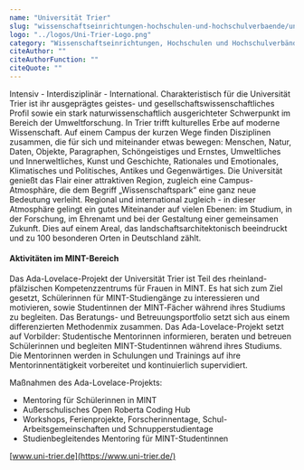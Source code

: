 ```yaml
---
name: "Universität Trier"
slug: "wissenschaftseinrichtungen-hochschulen-und-hochschulverbaende/universitaet-trier"
logo: "../logos/Uni-Trier-Logo.png"
category: "Wissenschaftseinrichtungen, Hochschulen und Hochschulverbände"
citeAuthor: ""
citeAuthorFunction: ""
citeQuote: ""
---
```


Intensiv - Interdisziplinär - International. Charakteristisch für die Universität Trier ist ihr ausgeprägtes geistes- und gesellschaftswissenschaftliches Profil sowie ein stark naturwissenschaftlich ausgerichteter Schwerpunkt im Bereich der Umweltforschung. In Trier trifft kulturelles Erbe auf moderne Wissenschaft. Auf einem Campus der kurzen Wege finden Disziplinen zusammen, die für sich und miteinander etwas bewegen: Menschen, Natur, Daten, Objekte, Paragraphen, Schöngeistiges und Ernstes, Umweltliches und Innerweltliches, Kunst und Geschichte, Rationales und Emotionales, Klimatisches und Politisches, Antikes und Gegenwärtiges. Die Universität genießt das Flair einer attraktiven Region, zugleich eine Campus-Atmosphäre, die dem Begriff „Wissenschaftspark“ eine ganz neue Bedeutung verleiht. Regional und international zugleich - in dieser Atmosphäre gelingt ein gutes Miteinander auf vielen Ebenen: im Studium, in der Forschung, im Ehrenamt und bei der Gestaltung einer gemeinsamen Zukunft. Dies auf einem Areal, das landschaftsarchitektonisch beeindruckt und zu 100 besonderen Orten in Deutschland zählt.

#### Aktivitäten im MINT-Bereich

Das Ada-Lovelace-Projekt der Universität Trier ist Teil des rheinland-pfälzischen Kompetenzzentrums für Frauen in MINT. Es hat sich zum Ziel gesetzt, Schülerinnen für MINT-Studiengänge zu interessieren und motivieren, sowie Studentinnen der MINT‐Fächer während ihres Studiums zu begleiten. Das Beratungs- und Betreuungsportfolio setzt sich aus einem differenzierten Methodenmix zusammen. Das Ada-Lovelace-Projekt setzt auf Vorbilder: Studentische Mentorinnen informieren, beraten und betreuen Schülerinnen und begleiten MINT-Studentinnen während ihres Studiums. Die Mentorinnen werden in Schulungen und Trainings auf ihre Mentorinnentätigkeit vorbereitet und kontinuierlich supervidiert.

Maßnahmen des Ada-Lovelace-Projekts:

- Mentoring für Schülerinnen in MINT
- Außerschulisches Open Roberta Coding Hub
- Workshops, Ferienprojekte, Forscherinnentage, Schul-Arbeitsgemeinschaften und Schnupperstudientage
- Studienbegleitendes Mentoring für MINT-Studentinnen

[www.uni-trier.de](https://www.uni-trier.de/)
